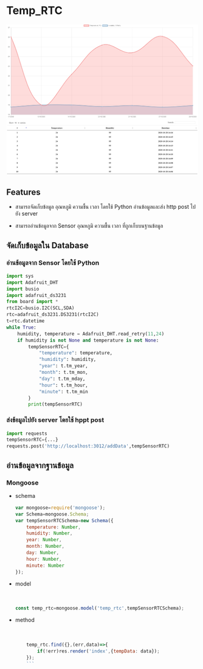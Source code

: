 # Temp_RTC

![pic1](image/pic1.jpg)
![pic2](image/pic2.jpg)

## Features

- สามารถจัดเก็บข้อมูล อุณหภูมิ ความชื้น เวลา โดยใช้ Python อ่านข้อมูลและส่ง http post ไปยัง server


- สามารถอ่านข้อมูลจาก Sensor อุณหภูมิ ความชื้น เวลา ที่ถูกเก็บบนฐานข้อมูล

## จัดเก็บข้อมูลใน Database

### อ่านข้อมูลจาก Sensor โดยใช้ Python 


```py
import sys
import Adafruit_DHT
import busio
import adafruit_ds3231
from board import *
rtcI2C=busio.I2C(SCL,SDA)
rtc=adafruit_ds3231.DS3231(rtcI2C)
t=rtc.datetime
while True:
    humidity, temperature = Adafruit_DHT.read_retry(11,24)
    if humidity is not None and temperature is not None:
        tempSensorRTC={
            "temperature": temperature,
            "humidity": humidity,
            "year": t.tm_year,
            "month": t.tm_mon,
            "day": t.tm_mday,
            "hour": t.tm_hour,
            "minute": t.tm_min
        }
        print(tempSensorRTC)
```

### ส่งข้อมูลไปยัง server โดยใช้ hppt post


```py
import requests
tempSensorRTC={...}
requests.post('http://localhost:3012/addData',tempSensorRTC)
```

## อ่านข้อมูลจากฐานข้อมูล

### Mongoose


- schema


    ```js
    var mongoose=require('mongoose');
    var Schema=mongoose.Schema;
    var tempSensorRTCSchema=new Schema({
        temperature: Number,
        humidity: Number,
        year: Number,
        month: Number,
        day: Number,
        hour: Number,
        minute: Number
    });
    ``` 
- model


    ```js


    const temp_rtc=mongoose.model('temp_rtc',tempSensorRTCSchema);
    ```


- method

    ```js


        temp_rtc.find({},(err,data)=>{
	        if(!err)res.render('index',{tempData: data});
        });
        ```